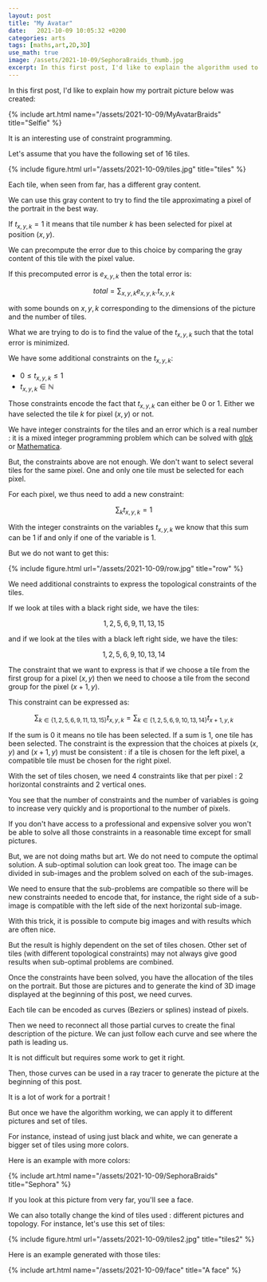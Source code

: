 ```yaml
---
layout: post
title: "My Avatar"
date:   2021-10-09 10:05:32 +0200
categories: arts
tags: [maths,art,2D,3D]
use_math: true
image: /assets/2021-10-09/SephoraBraids_thumb.jpg
excerpt: In this first post, I'd like to explain the algorithm used to generate my portrait picture.
---
```

In this first post, I'd like to explain how my portrait picture below was created:

<a name="selfie"></a>
{% include art.html name="/assets/2021-10-09/MyAvatarBraids" title="Selfie" %}

It is an interesting use of constraint programming.

Let's assume that you have the following set of 16 tiles.

{% include figure.html url="/assets/2021-10-09/tiles.jpg" title="tiles" %}

Each tile, when seen from far, has a different gray content.

We can use this gray content to try to find the tile approximating a pixel of the portrait in the best way.

If $t_{x,y,k}=1$ it means that tile number $k$ has been selected for pixel at position $(x,y)$.

We can precompute the error due to this choice by comparing the gray content of this tile with the pixel value.

If this precomputed error is $e_{x,y,k}$ then the total error is:

$$total = \sum_{x,y,k} e_{x,y,k} . t_{x,y,k}$$ 

with some bounds on $x,y,k$ corresponding to the dimensions of the picture and the number of tiles.

What we are trying to do is to find the value of the $t_{x,y,k}$ such that the total error is minimized.

We have some additional constraints on the $t_{x,y,k}$:

* $0 \leq t_{x,y,k} \leq 1$ 
* $t_{x,y,k} \in \mathbb{N}$

Those constraints encode the fact that $t_{x,y,k}$ can either be $0$ or $1$. Either we have selected the tile $k$ for pixel $(x,y)$ or not.

We have integer constraints for the tiles and an error which is a real number : it is a mixed integer programming problem which can be solved with [glpk](https://www.gnu.org/software/glpk/) or [Mathematica](https://www.wolfram.com/mathematica/).

But, the constraints above are not enough. We don't want to select several tiles for the same pixel. One and only one tile must be selected for each pixel.

For each pixel, we thus need to add a new constraint:

$$\sum_k t_{x,y,k} = 1$$

With the integer constraints on the variables $t_{x,y,k}$ we know that this sum can be $1$ if and only if one of the variable is $1$.

But we do not want to get this:

{% include figure.html url="/assets/2021-10-09/row.jpg" title="row" %}

We need additional constraints to express the topological constraints of the tiles.

If we look at tiles with a black right side, we have the tiles:

$$1, 2, 5, 6, 9, 11, 13, 15$$ 

and if we look at the tiles with a black left right side, we have the tiles:

$$1, 2, 5, 6, 9, 10, 13, 14$$

The constraint that we want to express is that if we choose a tile from the first group for a pixel $(x,y)$ then we need to choose a tile from the second group for the pixel $(x+1,y)$.

This constraint can be expressed as:

$$\sum_{k \in \{1, 2, 5, 6, 9, 11, 13, 15\}} t_{x,y,k}= \sum_{k \in \{1, 2, 5, 6, 9, 10, 13, 14\}} t_{x+1,y,k}$$

If the sum is $0$ it means no tile has been selected. If a sum is $1$, one tile has been selected. The constraint is the expression that the choices at pixels $(x,y)$ and $(x+1,y)$ must be consistent : if a tile is chosen for the left pixel, a compatible tile must be chosen for the right pixel.

With the set of tiles chosen, we need 4 constraints like that per pixel : 2 horizontal constraints and 2 vertical ones.

You see that the number of constraints and the number of variables is going to increase very quickly and is proportional to the number of pixels.

If you don't have access to a professional and expensive solver you won't be able to solve all those constraints in a reasonable time except for small pictures.

But, we are not doing maths but art. We do not need to compute the optimal solution. A sub-optimal solution can look great too. The image can be divided in sub-images and the problem solved on each of the sub-images.

We need to ensure that the sub-problems are compatible so there will be new constraints needed to encode that, for instance, the right side of a sub-image is compatible with the left side of the next horizontal sub-image.

With this trick, it is possible to compute big images and with results which are often nice.

But the result is highly dependent on the set of tiles chosen. Other set of tiles (with different topological constraints) may not always give good results when sub-optimal problems are combined.

Once the constraints have been solved, you have the allocation of the tiles on the portrait. But those are pictures and to generate the kind of 3D image displayed at the beginning of this post, we need curves.

Each tile can be encoded as curves (Beziers or splines) instead of pixels.

Then we need to reconnect all those partial curves to create the final description of the picture. We can just follow each curve and see where the path is leading us.

It is not difficult but requires some work to get it right.

Then, those curves can be used in a ray tracer to generate the picture at the beginning of this post.

It is a lot of work for a portrait !

But once we have the algorithm working, we can apply it to different pictures and set of tiles.

For instance, instead of using just black and white, we can generate a bigger set of tiles using more colors.

Here is an example with more colors:

<a name="sephora"></a>
{% include art.html name="/assets/2021-10-09/SephoraBraids" title="Sephora" %}

If you look at this picture from very far, you'll see a face.

We can also totally change the kind of tiles used : different pictures and topology. For instance, let's use this set of tiles:

{% include figure.html url="/assets/2021-10-09/tiles2.jpg" title="tiles2" %}

Here is an example generated with those tiles:

<a name="face"></a>
{% include art.html name="/assets/2021-10-09/face" title="A face" %}



